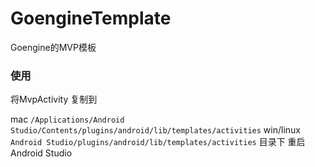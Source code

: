 # GoengineTemplate
Goengine的MVP模板

### 使用

将MvpActivity 复制到 

mac `/Applications/Android Studio/Contents/plugins/android/lib/templates/activities`
win/linux `Android Studio/plugins/android/lib/templates/activities`
目录下
重启Android Studio
